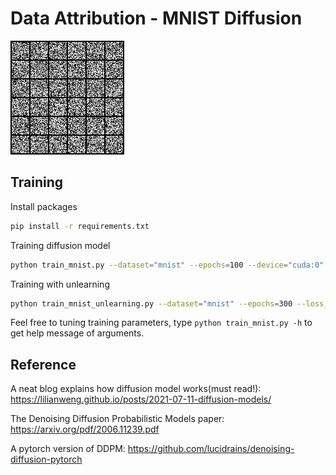# Data Attribution - MNIST Diffusion
![60 epochs training from scratch](assets/demo.gif "60 epochs training from scratch")

## Training
Install packages
```bash
pip install -r requirements.txt
```
Training diffusion model 
```bash
python train_mnist.py --dataset="mnist" --epochs=100 --device="cuda:0"
```

Training with unlearning 
```bash
python train_mnist_unlearning.py --dataset="mnist" --epochs=300 --loss_type="type2" --device="cuda:1"
```

Feel free to tuning training parameters, type `python train_mnist.py -h` to get help message of arguments.


## Reference
A neat blog explains how diffusion model works(must read!): https://lilianweng.github.io/posts/2021-07-11-diffusion-models/

The Denoising Diffusion Probabilistic Models paper: https://arxiv.org/pdf/2006.11239.pdf 

A pytorch version of DDPM: https://github.com/lucidrains/denoising-diffusion-pytorch

